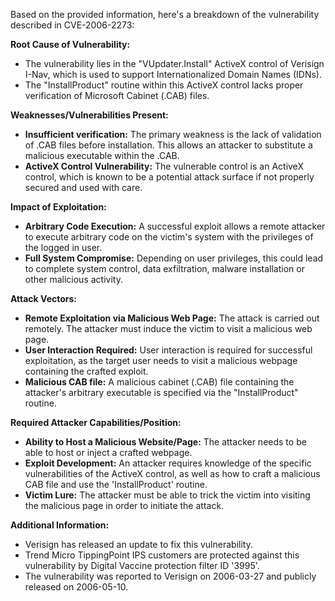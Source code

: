 Based on the provided information, here's a breakdown of the vulnerability described in CVE-2006-2273:

**Root Cause of Vulnerability:**
- The vulnerability lies in the "VUpdater.Install" ActiveX control of Verisign I-Nav, which is used to support Internationalized Domain Names (IDNs).
- The "InstallProduct" routine within this ActiveX control lacks proper verification of Microsoft Cabinet (.CAB) files.

**Weaknesses/Vulnerabilities Present:**
- **Insufficient verification:** The primary weakness is the lack of validation of .CAB files before installation. This allows an attacker to substitute a malicious executable within the .CAB.
- **ActiveX Control Vulnerability:** The vulnerable control is an ActiveX control, which is known to be a potential attack surface if not properly secured and used with care.

**Impact of Exploitation:**
- **Arbitrary Code Execution:** A successful exploit allows a remote attacker to execute arbitrary code on the victim's system with the privileges of the logged in user.
- **Full System Compromise:** Depending on user privileges, this could lead to complete system control, data exfiltration, malware installation or other malicious activity.

**Attack Vectors:**
- **Remote Exploitation via Malicious Web Page:** The attack is carried out remotely. The attacker must induce the victim to visit a malicious web page.
- **User Interaction Required:** User interaction is required for successful exploitation, as the target user needs to visit a malicious webpage containing the crafted exploit.
- **Malicious CAB file:** A malicious cabinet (.CAB) file containing the attacker's arbitrary executable is specified via the "InstallProduct" routine.

**Required Attacker Capabilities/Position:**
- **Ability to Host a Malicious Website/Page:** The attacker needs to be able to host or inject a crafted webpage.
- **Exploit Development:** An attacker requires knowledge of the specific vulnerabilities of the ActiveX control, as well as how to craft a malicious CAB file and use the 'InstallProduct' routine.
- **Victim Lure:** The attacker must be able to trick the victim into visiting the malicious page in order to initiate the attack.

**Additional Information:**
- Verisign has released an update to fix this vulnerability.
- Trend Micro TippingPoint IPS customers are protected against this vulnerability by Digital Vaccine protection filter ID '3995'.
- The vulnerability was reported to Verisign on 2006-03-27 and publicly released on 2006-05-10.